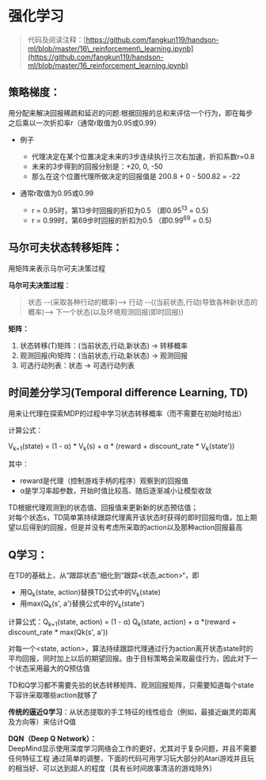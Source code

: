 # 强化学习

> 代码及阅读注释：[https://github.com/fangkun119/handson-ml/blob/master/16\_reinforcement\_learning.ipynb](https://github.com/fangkun119/handson-ml/blob/master/16_reinforcement_learning.ipynb)


## 策略梯度： 
用分配来解决回报稀疏和延迟的问题:根据回报的总和来评估一个行为，即在每步之后乘以一次折扣率r（通常r取值为0.95或0.99）

* 例子
    * 代理决定在某个位置决定未来的3步连续执行三次右加速，折扣系数r=0.8
    * 未来的3步得到的回报分别是：+20, 0, -50
    * 那么在这个位置代理所做决定的回报值是 200.8 + 0 - 500.82 = -22

* 通常r取值为0.95或0.99
    * r = 0.95时，第13步时回报的折扣为0.5 （即0.95<sup>13</sup> = 0.5)
    * r = 0.99时，第69步时回报的折扣为0.5 （即0.99<sup>69</sup> = 0.5)

## 马尔可夫状态转移矩阵：

用矩阵来表示马尔可夫决策过程<br/>

**马尔可夫决策过程**：
> 状态 --(采取各种行动的概率)--> 行动 --((当前状态,行动)导致各种新状态的概率)--> 下一个状态(以及环境观测回报(即时回报))

**矩阵：**

1. 状态转移(T)矩阵：(当前状态,行动,新状态) -> 转移概率
2. 观测回报(R)矩阵：(当前状态,行动,新状态) -> 观测回报
3. 可选行动列表：状态 -> 可选行动列表

## 时间差分学习(Temporal difference Learning, TD) 

用来让代理在探索MDP的过程中学习状态转移概率（而不需要在初始时给出）<br/>

计算公式： 

V<sub>k+1</sub>(state) = (1 - α) * V<sub>k</sub>(s) + α * (reward + discount\_rate * V<sub>k</sub>(state'))

其中：

* reward是代理（控制游戏手柄的程序）观察到的回报值
* α是学习率超参数，开始时值比较高、随后逐渐减小让模型收敛

TD根据代理观测到的状态值、回报值来更新新的状态预估值；<br/>
对每个状态s，TD简单第持续跟踪代理离开该状态时获得的即时回报均值，加上期望以后得到的回报，但是并没有考虑所采取的action以及那种action回报最高

## Q学习：

在TD的基础上，从“跟踪状态”细化到“跟踪<状态,action>“，即

* 用Q<sub>k</sub>(state, action)替换TD公式中的V<sub>k</sub>(state)
* 用max(Q<sub>k</sub>(s', a')替换公式中的V<sub>k</sub>(state')

计算公式：Q<sub>k+1</sub>(state, action) = (1 - α) Q<sub>k</sub>(state, action) + α *(reward + discount_rate * max(Qk(s', a'))

对每一个<state, action>，算法持续跟踪代理通过行为action离开状态state时的平均回报，同时加上以后的期望回报。由于目标策略会采取最佳行为，因此对下一个状态采用最大的Q预估值

TD和Q学习都不需要先验的状态转移矩阵、观测回报矩阵，只需要知道每个state下容许采取哪些action就够了

**传统的逼近Q学习**：从状态提取的手工特征的线性组合（例如，最接近幽灵的距离及方向等）来估计Q值

**DQN（Deep Q Network）：**<br/>
DeepMind显示使用深度学习网络会工作的更好，尤其对于复杂问题，并且不需要任何特征工程 通过简单的调整，下面的代码可用学习玩大部分的Atari游戏并且玩的相当好、可以达到超人的程度（具有长时间故事清洁的游戏除外）
